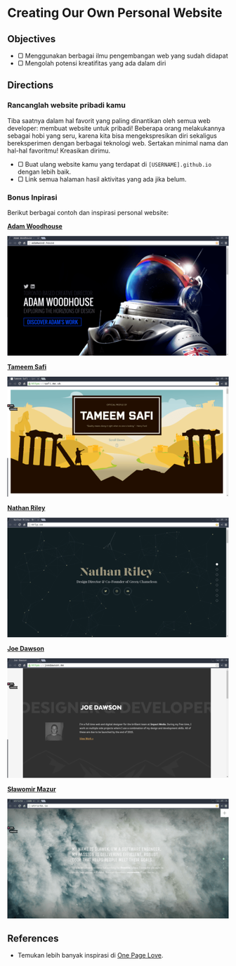 # Creating Our Own Personal Website

## Objectives

- ▢ Menggunakan berbagai ilmu pengembangan web yang sudah didapat
- ▢ Mengolah potensi kreatifitas yang ada dalam diri

## Directions

### Rancanglah website pribadi kamu

Tiba saatnya dalam hal favorit yang paling dinantikan oleh semua web developer: membuat website untuk pribadi! Beberapa orang melakukannya sebagai hobi yang seru, karena kita bisa mengekspresikan diri sekaligus bereksperimen dengan berbagai teknologi web. Sertakan minimal nama dan hal-hal favoritmu! Kreasikan dirimu.

- ▢ Buat ulang website kamu yang terdapat di `[USERNAME].github.io` dengan lebih baik.
- ▢ Link semua halaman hasil aktivitas yang ada jika belum.

### Bonus Inpirasi

Berikut berbagai contoh dan inspirasi personal website:

**[Adam Woodhouse](http://adamwood.house)**

![](assets/adam-woodhouse.png)

**[Tameem Safi](https://safi.me.uk)**

![](assets/tameem-safi.png)

**[Nathan Riley](http://nrly.co)**

![](assets/nathan-riley.png)

**[Joe Dawson](http://joedawson.me)**

![](assets/joe-dawson.png)

**[Sławomir Mazur](http://stricte.io)**

![](assets/slawek.png)

## References

- Temukan lebih banyak inspirasi di [One Page Love](https://onepagelove.com).

